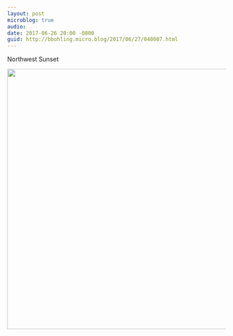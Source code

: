 ```yaml
---
layout: post
microblog: true
audio: 
date: 2017-06-26 20:00 -0800
guid: http://bbohling.micro.blog/2017/06/27/040007.html
---
```

Northwest Sunset

<img src="http://bbohling.micro.blog/uploads/2017/a36ae60d05.jpg" width="600" height="600" style="height: auto" />
